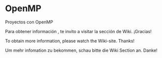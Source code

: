 # OpenMP
Proyectos con OpenMP

Para obtener información , te invito a visitar la sección de Wiki. ¡Gracias!

To obtain more information, please watch the Wiki-site. Thanks!

Um mehr infomation zu bekommen, schau bitte die Wiki Section an. Danke!
